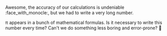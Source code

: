 Awesome, the accuracy of our calculations is undeniable :face_with_monocle:, but we had to write a very long number.

π appears in a bunch of mathematical formulas. Is it necessary to write this number every time? Can't we do something less boring and error-prone? :thinking:

